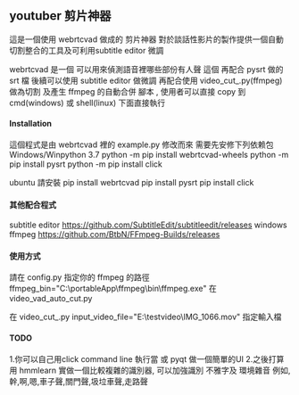 ## youtuber 剪片神器
這是一個使用 webrtcvad 做成的 剪片神器
對於談話性影片的製作提供一個自動切割整合的工具及可利用subtitle editor 微調

webrtcvad 是一個 可以用來偵測語音裡哪些部份有人聲
這個
再配合 pysrt 做的 srt 檔
後續可以使用 subtitle editor 做微調
再配合使用 video_cut_.py(ffmpeg) 做為切割
及產生 ffmpeg 的自動合併 腳本 , 使用者可以直接 copy 到
cmd(windows) 或 shell(linux) 下面直接執行


#### Installation 
這個程式是由 webrtcvad 裡的 example.py 修改而來
需要先安修下列依赖包
Windows/Winpython 3.7
python -m pip install webrtcvad-wheels
python -m pip install pysrt
python -m pip install click

ubuntu 請安裝 
pip install webrtcvad
pip install pysrt
pip install click

#### 其他配合程式
subtitle editor 
https://github.com/SubtitleEdit/subtitleedit/releases
windows ffmpeg
https://github.com/BtbN/FFmpeg-Builds/releases
#### 使用方式
請在 config.py 指定你的 ffmpeg 的路徑
ffmpeg_bin="C:\\portableApp\\ffmpeg\\bin\\ffmpeg.exe"
在 video_vad_auto_cut.py 

在 video_cut_.py 
input_video_file="E:\\testvideo\\IMG_1066.mov" 指定輸入檔

#### TODO 
1.你可以自己用click command line 執行當 或 pyqt 做一個簡單的UI
2.之後打算用 hmmlearn 實做一個比較複雜的識別器, 可以加強識別 不雅字及 環境雜音 例如,幹,啊,嗯,車子聲,關門聲,圾垃車聲,走路聲

